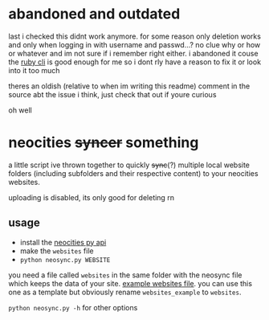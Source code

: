 # abandoned and outdated
last i checked this didnt work anymore. for some reason only deletion works and only when logging in with username and passwd...? no clue why or how or whatever and im not sure if i remember right either. i abandoned it couse the [ruby cli](https://neocities.org/cli) is good enough for me so i dont rly have a reason to fix it or look into it too much

theres an oldish (relative to when im writing this readme) comment in the source abt the issue i think, just check that out if youre curious

oh well

# neocities ~~syncer~~ something
a little script ive thrown together to quickly ~~sync~~(?) multiple local website folders (including subfolders and their respective content) to your neocities websites.

uploading is disabled, its only good for deleting rn

## usage
* install the [neocities py api](https://github.com/neocities/python-neocities)
* make the `websites` file
* `python neosync.py WEBSITE`

you need a file called `websites` in the same folder with the neosync file which keeps the data of your site. [example websites file](websites_example). you can use this one as a template but obviously rename `websites_example` to `websites`.

`python neosync.py -h` for other options
